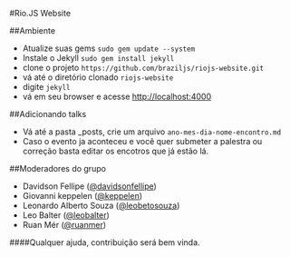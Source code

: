 #Rio.JS Website

##Ambiente
- Atualize suas gems `sudo gem update --system`
- Instale o Jekyll `sudo gem install jekyll`
- clone o projeto `https://github.com/braziljs/riojs-website.git`
- vá até o diretório clonado `riojs-website`
- digite `jekyll` 
- vá em seu browser e acesse [http://localhost:4000](http://localhost:4000)

##Adicionando talks
- Vá até a pasta _posts, crie um arquivo `ano-mes-dia-nome-encontro.md`
- Caso o evento ja aconteceu e você quer submeter a palestra ou correção basta editar os encotros que já estão lá.

##Moderadores do grupo
- Davidson Fellipe ([@davidsonfellipe](https://github.com/davidsonfellipe))
- Giovanni keppelen ([@keppelen](https://github.com/keppelen))
- Leonardo Alberto Souza ([@leobetosouza](https://github.com/leobetosouza))
- Leo Balter ([@leobalter](https://github.com/leobalter))
- Ruan Mér ([@ruanmer](https://github.com/ruanmer))

####Qualquer ajuda, contribuição será bem vinda.